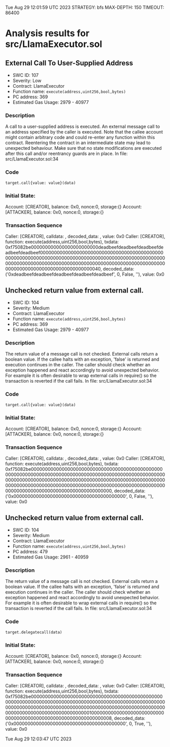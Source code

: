 Tue Aug 29 12:01:59 UTC 2023
STRATEGY: bfs
MAX-DEPTH: 150
TIMEOUT: 86400
# Analysis results for src/LlamaExecutor.sol

## External Call To User-Supplied Address
- SWC ID: 107
- Severity: Low
- Contract: LlamaExecutor
- Function name: `execute(address,uint256,bool,bytes)`
- PC address: 369
- Estimated Gas Usage: 2979 - 40977

### Description

A call to a user-supplied address is executed.
An external message call to an address specified by the caller is executed. Note that the callee account might contain arbitrary code and could re-enter any function within this contract. Reentering the contract in an intermediate state may lead to unexpected behaviour. Make sure that no state modifications are executed after this call and/or reentrancy guards are in place.
In file: src/LlamaExecutor.sol:34

### Code

```
target.call{value: value}(data)
```

### Initial State:

Account: [CREATOR], balance: 0x0, nonce:0, storage:{}
Account: [ATTACKER], balance: 0x0, nonce:0, storage:{}

### Transaction Sequence

Caller: [CREATOR], calldata: , decoded_data: , value: 0x0
Caller: [CREATOR], function: execute(address,uint256,bool,bytes), txdata: 0xf75082be000000000000000000000000deadbeefdeadbeefdeadbeefdeadbeefdeadbeef000000000000000000000000000000000000000000000000000000000000000000000000000000000000000000000000000000000000000000000000000000000000000000000000000000000000000000000000000000000000000000000040, decoded_data: ('0xdeadbeefdeadbeefdeadbeefdeadbeefdeadbeef', 0, False, ''), value: 0x0


## Unchecked return value from external call.
- SWC ID: 104
- Severity: Medium
- Contract: LlamaExecutor
- Function name: `execute(address,uint256,bool,bytes)`
- PC address: 369
- Estimated Gas Usage: 2979 - 40977

### Description

The return value of a message call is not checked.
External calls return a boolean value. If the callee halts with an exception, 'false' is returned and execution continues in the caller. The caller should check whether an exception happened and react accordingly to avoid unexpected behavior. For example it is often desirable to wrap external calls in require() so the transaction is reverted if the call fails.
In file: src/LlamaExecutor.sol:34

### Code

```
target.call{value: value}(data)
```

### Initial State:

Account: [CREATOR], balance: 0x0, nonce:0, storage:{}
Account: [ATTACKER], balance: 0x0, nonce:0, storage:{}

### Transaction Sequence

Caller: [CREATOR], calldata: , decoded_data: , value: 0x0
Caller: [CREATOR], function: execute(address,uint256,bool,bytes), txdata: 0xf75082be0000000000000000000000000000000000000000000000000000000000000000000000000000000000000000000000000000000000000000000000000000000000000000000000000000000000000000000000000000000000000000000000000000000000000000000000000000000000000000000000000000000000000000, decoded_data: ('0x0000000000000000000000000000000000000000', 0, False, ''), value: 0x0


## Unchecked return value from external call.
- SWC ID: 104
- Severity: Medium
- Contract: LlamaExecutor
- Function name: `execute(address,uint256,bool,bytes)`
- PC address: 479
- Estimated Gas Usage: 2961 - 40959

### Description

The return value of a message call is not checked.
External calls return a boolean value. If the callee halts with an exception, 'false' is returned and execution continues in the caller. The caller should check whether an exception happened and react accordingly to avoid unexpected behavior. For example it is often desirable to wrap external calls in require() so the transaction is reverted if the call fails.
In file: src/LlamaExecutor.sol:34

### Code

```
target.delegatecall(data)
```

### Initial State:

Account: [CREATOR], balance: 0x0, nonce:0, storage:{}
Account: [ATTACKER], balance: 0x0, nonce:0, storage:{}

### Transaction Sequence

Caller: [CREATOR], calldata: , decoded_data: , value: 0x0
Caller: [CREATOR], function: execute(address,uint256,bool,bytes), txdata: 0xf75082be0000000000000000000000000000000000000000000000000000000000000000000000000000000000000000000000000000000000000000000000000000000000000000000000000000000000000000000000000000000000000000000000010000000000000000000000000000000000000000000000000000000000000008, decoded_data: ('0x0000000000000000000000000000000000000000', 0, True, ''), value: 0x0


Tue Aug 29 12:03:47 UTC 2023
